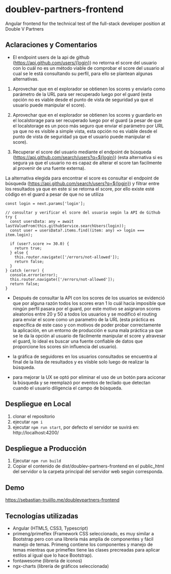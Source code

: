 # doublev-partners-frontend

Angular frontend for the technical test of the full-stack developer position at Double V Partners

## Aclaraciones y Comentarios

- El endpoint users de la api de github (https://api.github.com/users/{login}) no retorna el score del usuario con lo cuál no es un método viable de comprobar el score del usuario al cual se le está consultando su perfil, para ello se plantean algunas alternativas.

1. Aprovechar que en el explorador se obtienen los scores y enviarlo como parámetro de la URL para ser recuperado luego por el guard (esta opción no es viable desde el punto de vista de seguridad ya que el usuario puede manipular el score).

2. Aprovechar que en el explorador se obtienen los scores y guardarlo en el localstorage para ser recuperado luego por el guard (a pesar de que el localstorage es un poco más seguro que enviar el parámetro por URL ya que no es visible a simple vista, esta opción no es viable desde el punto de vista de seguridad ya que el usuario puede manipular el score).

3. Recuperar el score del usuario mediante el endpoint de búsqueda (https://api.github.com/search/users?q=${login}) (esta alternativa si es segura ya que el usuario no es capaz de alterar el score tan facilmente al provenir de una fuente externa).

La alternativa elegida para encontrar el score es consultar el endpoint de búsqueda (https://api.github.com/search/users?q=${login}) y filtrar entre los resultados ya que en este si se retorna el score, por ello existe esté código en el guard a pesar de que no se utiliza

```
const login = next.params['login'];

// consultar y verificar el score del usuario según la API de Github
try {
  const usersData: any = await lastValueFrom(this.githubService.searchUsers(login));
  const user = usersData?.items.find((item: any) => login === item.login);

  if (user?.score >= 30.0) {
    return true;
  } else {
    this.router.navigate(['/errors/not-allowed']);
    return false;
  }
} catch (error) {
  console.error(error);
  this.router.navigate(['/errors/not-allowed']);
  return false;
}
```

- Después de consultar la API con los scores de los usuarios se evidenció que por alguna razón todos los scores eran 1 lo cuál hacía imposible que ningún perfil pasara por el guard, por este motivo se asignaron scores aleatorios entre 20 y 50 a todos los usuarios y se modificó el routing para enviar el score como un parametro de la URL (esta práctica es específica de este caso y con motivos de poder probar correctamente la aplicación, en un entorno de producción e suna mala práctica ya que se le da la opción al usuario de fácilmente manipular el score y atravesar el guard, lo ideal es buscar una fuente confiable de datos que proporcione los scores sin influencia del usuario).

- la gráfica de seguidores en los usuarios consultados se encuentra al final de la lista de resultados y es viisble solo luego de realizar la búsqueda.

- para mejorar la UX se optó por eliminar el uso de un botón para aciconar la búsqueda y se reemplazó por eventos de teclado que detectan cuando el usuario diligencia el campo de búsqueda.

## Despliegue en Local

1. clonar el repositorio
2. ejecutar `npm i`
3. ejecutar `npm run start`, por defecto el servidor se suvirá en: http://localhost:4200/

## Despliegue a Producción

1. Ejecutar `npm run build`
2. Copiar el contenido de dist/doublev-partners-frontend en el public_html del servidor o la carpeta principal del servidor web según corresponda.

## Demo

https://sebastian-trujillo.me/doublevpartners-frontend

## Tecnologías utilizadas

- Angular (HTML5, CSS3, Typescript)
- primeng/primeflex (Framework CSS seleccionado, es muy similar a Bootstrap pero con una librería más amplia de componentes y fácil manejo de temas. Primeng contiene los componentes y manejo de temas mientras que primeflex tiene las clases precreadas para aplicar estilos al igual que lo hace Bootstrap).
- fontawesome (librería de iconos)
- ngx-charts (librería de gráficos seleccionada)
